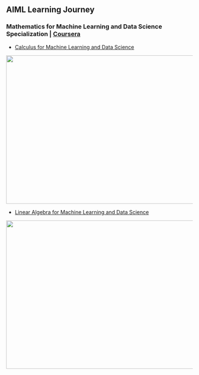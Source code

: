 ## AIML Learning Journey

### Mathematics for Machine Learning and Data Science Specialization | [Coursera](https://www.coursera.org/specializations/mathematics-for-machine-learning-and-data-science)  
* [Calculus for Machine Learning and Data Science](https://www.coursera.org/account/accomplishments/verify/LUN316U41PKU)

<img src="https://github.com/user-attachments/assets/d5b689dc-483a-4329-8c1a-4deb26463e26" height="400px" width="700px" />  

* [Linear Algebra for Machine Learning and Data Science](https://www.coursera.org/account/accomplishments/verify/HKTL3MIAZ6KK)
<img src="https://github.com/user-attachments/assets/d819a4f3-5c12-42bf-9eaf-8a3ba3e3218a" height="400px" width="700px" />  








